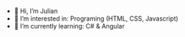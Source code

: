 - 👋 Hi, I’m Julian
- 👀 I’m interested in: Programing (HTML, CSS, Javascript)
- 🌱 I’m currently learning: C# & Angular
